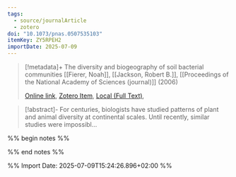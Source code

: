```yaml
---
tags:
  - source/journalArticle
  - zotero
doi: "10.1073/pnas.0507535103"
itemKey: ZY5RPEH2
importDate: 2025-07-09
---
```

>[!metadata]+
> The diversity and biogeography of soil bacterial communities
> [[Fierer, Noah]], [[Jackson, Robert B.]], 
> [[Proceedings of the National Academy of Sciences (journal)]] (2006)
> 
> [Online link](https://www.pnas.org/doi/abs/10.1073/pnas.0507535103), [Zotero Item](zotero://select/library/items/ZY5RPEH2), [Local (Full Text)](file://C:/Users/aburg/Documents/references/zotero/storage/ZEKEX9NF/Fierer2006_DiversityBiogeography.pdf), 

>[!abstract]-
>For centuries, biologists have studied patterns of plant and animal diversity at continental
scales. Until recently, similar studies were impossibl...

%% begin notes %%

%% end notes %%

%% Import Date: 2025-07-09T15:24:26.896+02:00 %%
